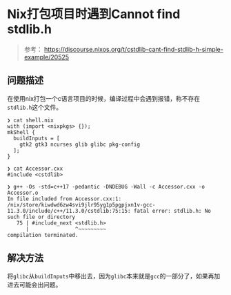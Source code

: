 # Nix打包项目时遇到Cannot find stdlib.h

> 参考： https://discourse.nixos.org/t/cstdlib-cant-find-stdlib-h-simple-example/20525

## 问题描述

在使用nix打包一个c语言项目的时候，编译过程中会遇到报错，称不存在`stdlib.h`这个文件。

```console
❯ cat shell.nix
with (import <nixpkgs> {});
mkShell {
  buildInputs = [
    gtk2 gtk3 ncurses glib glibc pkg-config
  ];
}

❯ cat Accessor.cxx 
#include <cstdlib>

❯ g++ -Os -std=c++17 -pedantic -DNDEBUG -Wall -c Accessor.cxx -o Accessor.o
In file included from Accessor.cxx:1:
/nix/store/kiwdwd6zw4svi9jlr95yg1p5pgpjxn1v-gcc-11.3.0/include/c++/11.3.0/cstdlib:75:15: fatal error: stdlib.h: No such file or directory
   75 | #include_next <stdlib.h>
      |               ^~~~~~~~~~
compilation terminated.
```

## 解决方法

将`glibc`从`buildInputs`中移出去，因为`glibc`本来就是`gcc`的一部分了，如果再加进去可能会出问题。
